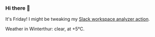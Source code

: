### Hi there :wave:

It's Friday! I might be tweaking my [Slack workspace analyzer action](https://github.com/bewuethr/slack-analyzer).

Weather in Winterthur: clear, at +5°C.
